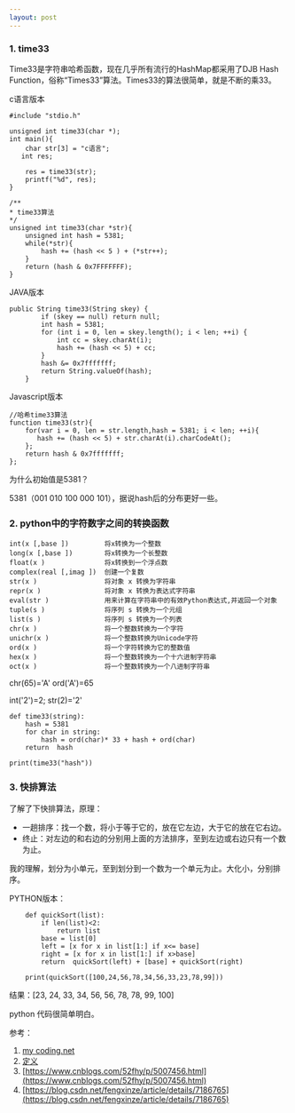 ```yaml
---
layout: post
---
```



### 1. **time33**

Time33是字符串哈希函数，现在几乎所有流行的HashMap都采用了DJB Hash Function，俗称“Times33”算法。Times33的算法很简单，就是不断的乘33。

c语言版本

    #include "stdio.h"

	unsigned int time33(char *);
	int main(){
	    char str[3] = "c语言";
	   int res;
	    
	    res = time33(str);
	    printf("%d", res);
	}

	/**
	* time33算法
	*/
	unsigned int time33(char *str){
	    unsigned int hash = 5381;
	    while(*str){
	        hash += (hash << 5 ) + (*str++);
	    }
	    return (hash & 0x7FFFFFFF);
	}
JAVA版本

	public String time33(String skey) {
	        if (skey == null) return null;
	        int hash = 5381;
	        for (int i = 0, len = skey.length(); i < len; ++i) {
	            int cc = skey.charAt(i);
	            hash += (hash << 5) + cc;
	        }
	        hash &= 0x7fffffff;
	        return String.valueOf(hash);
	    }
Javascript版本

	//哈希time33算法
	function time33(str){
	    for(var i = 0, len = str.length,hash = 5381; i < len; ++i){
	       hash += (hash << 5) + str.charAt(i).charCodeAt();
	    };
	    return hash & 0x7fffffff;
	};

为什么初始值是5381？

5381（001 010 100 000 101），据说hash后的分布更好一些。

### 2. python中的字符数字之间的转换函数
	int(x [,base ])         将x转换为一个整数    
	long(x [,base ])        将x转换为一个长整数    
	float(x )               将x转换到一个浮点数    
	complex(real [,imag ])  创建一个复数    
	str(x )                 将对象 x 转换为字符串    
	repr(x )                将对象 x 转换为表达式字符串    
	eval(str )              用来计算在字符串中的有效Python表达式,并返回一个对象    
	tuple(s )               将序列 s 转换为一个元组    
	list(s )                将序列 s 转换为一个列表    
	chr(x )                 将一个整数转换为一个字符    
	unichr(x )              将一个整数转换为Unicode字符    
	ord(x )                 将一个字符转换为它的整数值    
	hex(x )                 将一个整数转换为一个十六进制字符串    
	oct(x )                 将一个整数转换为一个八进制字符串   
 
 
chr(65)='A'
ord('A')=65
 
int('2')=2;
str(2)='2'

	def time33(string):
	    hash = 5381
	    for char in string:
	        hash = ord(char)* 33 + hash + ord(char)
	    return  hash
	
	print(time33("hash"))

### 3. 快排算法
了解了下快排算法，原理：

+ 一趟排序：找一个数，将小于等于它的，放在它左边，大于它的放在它右边。
+ 终止：对左边的和右边的分别用上面的方法排序，至到左边或右边只有一个数为止。

我的理解，划分为小单元，至到划分到一个数为一个单元为止。大化小，分别排序。

PYTHON版本：

		def quickSort(list):
		    if len(list)<2:
		        return list
		    base = list[0]
		    left = [x for x in list[1:] if x<= base]
		    right = [x for x in list[1:] if x>base]
		    return  quickSort(left) + [base] + quickSort(right)
		
		print(quickSort([100,24,56,78,34,56,33,23,78,99]))

结果：[23, 24, 33, 34, 56, 56, 78, 78, 99, 100]

python 代码很简单明白。

参考：

1. [my coding.net](http://zhwa3232.coding.me/baibingqianlan.github.io/)
2. [定义]({{site.baseurl}}/assets/2018-10-16/3.bmp)
3. [https://www.cnblogs.com/52fhy/p/5007456.html](https://www.cnblogs.com/52fhy/p/5007456.html)
4. [https://blog.csdn.net/fengxinze/article/details/7186765](https://blog.csdn.net/fengxinze/article/details/7186765)




